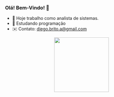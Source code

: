 ### Olá! Bem-Vindo! 👋


- 🔭 Hoje trabalho como analista de sistemas.
- 🌱 Estudando programação
- ✉️ Contato: diego.brito.a@gmail.com

<div align="center">
  <a href="https://github.com/dbritoamorim">
  <img height="180em" src="https://github-readme-stats.vercel.app/api?username=dbritoamorim&show_icons=true&theme=dark&include_all_commits=true&count_private=true"/>
    

  
  
